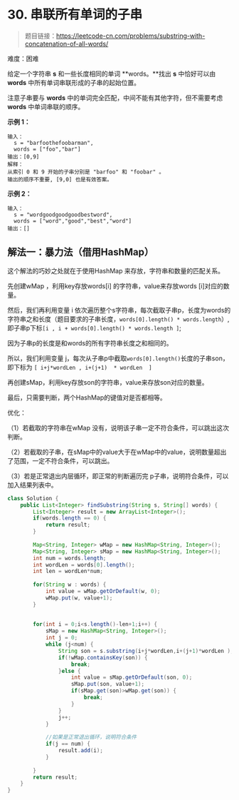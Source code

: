 # 30. 串联所有单词的子串

> 题目链接：https://leetcode-cn.com/problems/substring-with-concatenation-of-all-words/

难度：困难

给定一个字符串 **s** 和一些长度相同的单词 **words。**找出 **s** 中恰好可以由 **words** 中所有单词串联形成的子串的起始位置。

注意子串要与 **words** 中的单词完全匹配，中间不能有其他字符，但不需要考虑 **words** 中单词串联的顺序。

 

**示例 1：**

```
输入：
  s = "barfoothefoobarman",
  words = ["foo","bar"]
输出：[0,9]
解释：
从索引 0 和 9 开始的子串分别是 "barfoo" 和 "foobar" 。
输出的顺序不重要, [9,0] 也是有效答案。
```

**示例 2：**

```
输入：
  s = "wordgoodgoodgoodbestword",
  words = ["word","good","best","word"]
输出：[]
```



## 解法一：暴力法（借用HashMap）

这个解法的巧妙之处就在于使用HashMap 来存放，字符串和数量的匹配关系。

先创建wMap ，利用key存放words[i] 的字符串，value来存放words [i]对应的数量。

然后，我们再利用变量 i 依次遍历整个s字符串，每次截取子串p，长度为words的字符串之和长度（题目要求的子串长度，`words[0].length() * words.length`）,即子串p下标`[i , i + words[0].length() * words.length ]`;

因为子串p的长度是和words的所有字符串长度之和相同的。

所以，我们利用变量 j，每次从子串p中截取`words[0].length()`长度的子串son，即下标为
`[ i+j*wordLen , i+(j+1)  * wordLen  ]`

再创建sMap，利用key存放son的字符串，value来存放son对应的数量。

最后，只需要判断，两个HashMap的键值对是否都相等。



优化：

（1）若截取的字符串在wMap 没有，说明该子串一定不符合条件，可以跳出这次判断。

（2）若截取的子串，在sMap中的value大于在wMap中的value，说明数量超出了范围，一定不符合条件，可以跳出。

（3）若是正常退出内层循环，即正常的判断遍历完 p子串，说明符合条件，可以加入结果列表中。

```java
class Solution {
    public List<Integer> findSubstring(String s, String[] words) {
        List<Integer> result = new ArrayList<Integer>();
		if(words.length == 0) {
			return result;
		}
		
		Map<String, Integer> wMap = new HashMap<String, Integer>();
		Map<String, Integer> sMap = new HashMap<String, Integer>();
		int num = words.length;
		int wordLen = words[0].length();
		int len = wordLen*num;
		
		for(String w : words) {
			int value = wMap.getOrDefault(w, 0);
			wMap.put(w, value+1);
		}
		
		
		for(int i = 0;i<s.length()-len+1;i++) {
			sMap = new HashMap<String, Integer>();
			int j = 0;
			while (j<num) {
				String son = s.substring(i+j*wordLen,i+(j+1)*wordLen );
				if(!wMap.containsKey(son)) {
					break;
				}else {
					int value = sMap.getOrDefault(son, 0);
					sMap.put(son, value+1);
					if(sMap.get(son)>wMap.get(son)) {
						break;
					}
				}
                j++;
			}	
					
			//如果是正常退出循环，说明符合条件
			if(j == num) {
				result.add(i);
			}
			
		}
		return result;
    }
}
```

